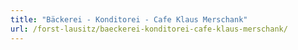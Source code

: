```yaml
---
title: "Bäckerei - Konditorei - Cafe Klaus Merschank"
url: /forst-lausitz/baeckerei-konditorei-cafe-klaus-merschank/
---
```

